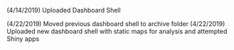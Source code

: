 (4/14/2019) Uploaded Dashboard Shell

(4/22/2019) Moved previous dashboard shell to archive folder
(4/22/2019) Uploaded new dashboard shell with static maps for analysis and attempted Shiny apps
